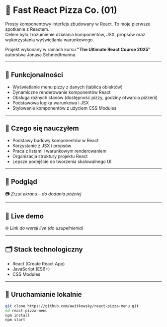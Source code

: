 # 🍕 Fast React Pizza Co. (01)

Prosty komponentowy interfejs zbudowany w React. To moje pierwsze spotkanie z Reactem.  
Celem było zrozumienie działania komponentów, JSX, propsów oraz wykorzystania wyświetlania warunkowego.

Projekt wykonany w ramach kursu **"The Ultimate React Course 2025"** autorstwa Jonasa Schmedtmanna.

---

## 🔧 Funkcjonalności

- Wyświetlanie menu pizzy z danych (tablica obiektów)
- Dynamiczne renderowanie komponentów React
- Obsługa różnych stanów (dostępność pizzy, godziny otwarcia pizzerii)
- Podstawowa logika warunkowa i JSX
- Stylowanie komponentów z użyciem CSS Modules

---

## 🧠 Czego się nauczyłem

- Podstawy budowy komponentów w React
- Korzystanie z JSX i propsów
- Praca z listami i warunkowym renderowaniem
- Organizacja struktury projektu React
- Lepsze podejście do tworzenia skalowalnego UI

---

## 📸 Podgląd

📷 *Zrzut ekranu – do dodania później*

---

## 🚀 Live demo

🌐 *Link do wersji live (do uzupełnienia)*

---

## 🗂️ Stack technologiczny

- React (Create React App)
- JavaScript (ES6+)
- CSS Modules

---

## 📁 Uruchamianie lokalnie

```bash
git clone https://github.com/awitkowsky/react-pizza-menu.git
cd react-pizza-menu
npm install
npm start
